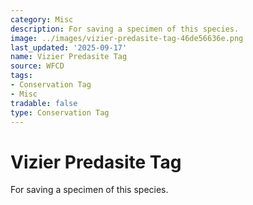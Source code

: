 ```yaml
---
category: Misc
description: For saving a specimen of this species.
image: ../images/vizier-predasite-tag-46de56636e.png
last_updated: '2025-09-17'
name: Vizier Predasite Tag
source: WFCD
tags:
- Conservation Tag
- Misc
tradable: false
type: Conservation Tag
---
```


# Vizier Predasite Tag

For saving a specimen of this species.

